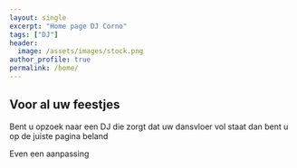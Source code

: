 ```yaml
---
layout: single
excerpt: "Home page DJ Corno"
tags: ["DJ"]
header:
  image: /assets/images/stock.png
author_profile: true
permalink: /home/
---
```


## Voor al uw feestjes

Bent u opzoek naar een DJ die zorgt dat uw dansvloer vol staat dan bent u op de juiste pagina beland 

Even een aanpassing
